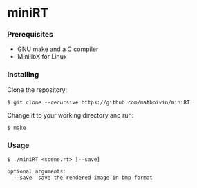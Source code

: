 # miniRT

### Prerequisites

- GNU make and a C compiler
- MinilibX for Linux

### Installing

Clone the repository:
```console
$ git clone --recursive https://github.com/matboivin/miniRT
```

Change it to your working directory and run:
```console
$ make
```

### Usage

```console
$ ./miniRT <scene.rt> [--save]

optional arguments:
  --save  save the rendered image in bmp format
```
